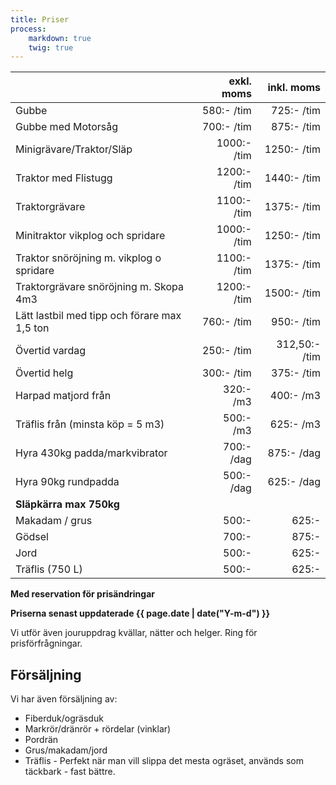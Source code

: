 ```yaml
---
title: Priser
process:
    markdown: true
    twig: true
---
```


|   | exkl. moms | inkl. moms |
| - | ------:| -----------:|
| Gubbe | 580:- /tim | 725:- /tim |
| Gubbe med Motorsåg | 700:- /tim | 875:- /tim |
| Minigrävare/Traktor/Släp | 1000:- /tim | 1250:- /tim |
| Traktor med Flistugg | 1200:- /tim | 1440:- /tim |
| Traktorgrävare | 1100:- /tim | 1375:- /tim |
| Minitraktor vikplog och spridare | 1000:- /tim | 1250:- /tim |
| Traktor snöröjning m. vikplog o spridare | 1100:- /tim | 1375:- /tim |
| Traktorgrävare snöröjning m. Skopa 4m3 | 1200:- /tim | 1500:- /tim |
| Lätt lastbil med tipp och förare max 1,5 ton | 760:- /tim | 950:- /tim | 
| Övertid vardag | 250:- /tim | 312,50:- /tim |
| Övertid helg | 300:- /tim | 375:- /tim |
| Harpad matjord från | 320:- /m3 | 400:- /m3 |
| Träflis från (minsta köp = 5 m3) | 500:- /m3 | 625:- /m3 |
| Hyra 430kg padda/markvibrator | 700:- /dag | 875:- /dag |
| Hyra 90kg rundpadda | 500:- /dag | 625:- /dag |
| **Släpkärra max 750kg** |   |   |
| Makadam / grus | 500:- | 625:- |
| Gödsel | 700:- | 875:- |
| Jord | 500:- | 625:- |
| Träflis (750 L) | 500:- | 625:- |

**Med reservation för prisändringar**

**Priserna senast uppdaterade {{ page.date | date("Y-m-d") }}**

Vi utför även jouruppdrag kvällar, nätter och helger. Ring för prisförfrågningar.
## Försäljning

Vi har även försäljning av:

- Fiberduk/ogräsduk
- Markrör/dränrör + rördelar (vinklar)
- Pordrän
- Grus/makadam/jord
- Träflis - Perfekt när man vill slippa det mesta ogräset, används som täckbark - fast bättre.
